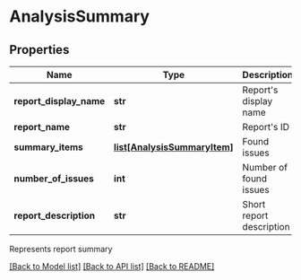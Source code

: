 # AnalysisSummary

## Properties
Name | Type | Description | Notes
------------ | ------------- | ------------- | -------------
**report_display_name** | **str** | Report&#39;s display name | [optional] 
**report_name** | **str** | Report&#39;s ID | [optional] 
**summary_items** | [**list[AnalysisSummaryItem]**](AnalysisSummaryItem.md) | Found issues | [optional] 
**number_of_issues** | **int** | Number of found issues | [optional] 
**report_description** | **str** | Short report description | [optional] 

Represents report summary

[[Back to Model list]](../README.md#documentation-for-models) [[Back to API list]](../README.md#documentation-for-api-endpoints) [[Back to README]](../README.md)


